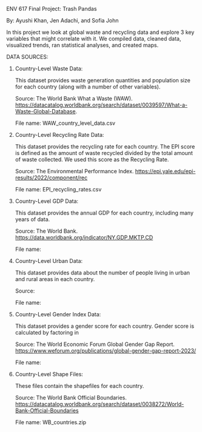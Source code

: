 ENV 617 Final Project: Trash Pandas

By: Ayushi Khan, Jen Adachi, and Sofia John

In this project we look at global waste and recycling data and explore 3 key variables that might correlate with it. We compiled data, cleaned data, visualized trends, ran statistical analyses, and created maps. 

DATA SOURCES:

1. Country-Level Waste Data:
  
   This dataset provides waste generation quantities and population size for each country (along with a number of other variables). 

   Source: The World Bank What a Waste (WAW). https://datacatalog.worldbank.org/search/dataset/0039597/What-a-Waste-Global-Database.

   File name: WAW_country_level_data.csv

2. Country-Level Recycling Rate Data:
  
   This dataset provides the recycling rate for each country. The EPI score is defined as the amount of waste recycled divided by the total amount of waste collected. We used this score as the Recycling Rate. 
  
   Source: The Environmental Performance Index. https://epi.yale.edu/epi-results/2022/component/rec

   File name: EPI_recycling_rates.csv

3. Country-Level GDP Data:

   This dataset provides the annual GDP for each country, including many years of data. 

   Source: The World Bank. https://data.worldbank.org/indicator/NY.GDP.MKTP.CD

   File name:

4. Country-Level Urban Data:

   This dataset provides data about the number of people living in urban and rural areas in each country.

   Source:

   File name:

5. Country-Level Gender Index Data:

   This dataset provides a gender score for each country. Gender score is calculated by factoring in

   Source: The World Economic Forum Global Gender Gap Report. https://www.weforum.org/publications/global-gender-gap-report-2023/

   File name: 
   
6. Country-Level Shape Files:

   These files contain the shapefiles for each country.

   Source: The World Bank Official Boundaries. https://datacatalog.worldbank.org/search/dataset/0038272/World-Bank-Official-Boundaries

   File name: WB_countries.zip
